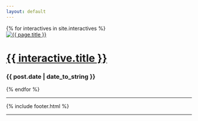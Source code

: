 ```yaml
---
layout: default
---
```


<div class="container">
<div class="row">
    {% for interactives in site.interactives %}
    <div class="interactive">
      <a href="{{ interactive.url }}">
	<img src="/images/{{ post.image.teaser }}"  class="img-responsive" alt="{{ page.title }}" itemprop="image">
      </a>
    <h1 class="post-title">
      <a href="{{ interactive.url }}">
        {{ interactive.title }}
      </a>
    </h1></a>
<h3>{{ post.date | date_to_string }}</small></h3>
  {% endfor %}

<hr>
    {% include footer.html %}
<hr>
